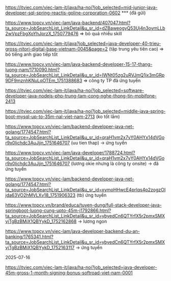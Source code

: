 https://itviec.com/viec-lam-it/java/ha-noi?job_selected=mid-junior-java-developer-sql-spring-reactjs-goline-corporation-0602 *** (đã gửi)

https://www.topcv.vn/viec-lam/java-backend/407047.html?ta_source=JobSearchList_LinkDetail&u_sr_id=dZBaweogyQ53Uj4n3oymLLb2wVpzFbgXoYhJprzX_1750779476 => bỏ quá nhiều skill

https://itviec.com/viec-lam-it/java?job_selected=java-developer-40-trieu-gross-nitori-digital-base-vietnam-0045&page=2 (tập trung yêu tiên cao) => bỏ tiếng anh giao tiếp tốt

https://www.topcv.vn/viec-lam/java-backend-developer-15-17-thang-luong-nam/1710090.html?ta_source=JobSearchList_LinkDetail&u_sr_id=IWNt05zg2uRVJmQ1jx3mGRp9DF9mznhKNuLqOTEm_1751388683 => công ty TP đã ứng tuyển

https://itviec.com/viec-lam-it/java/ha-noi?job_selected=software-developer-java-nodejs-php-trung-tam-cong-nghe-thong-tin-mobifone-2413

https://itviec.com/viec-lam-it/java/ha-noi?job_selected=middle-java-spring-boot-mysql-up-to-35m-nal-viet-nam-2713 (ko tốt lắm)

https://www.topcv.vn/viec-lam/backend-developer-java-net-golang/1774547.html?ta_source=JobSearchList_LinkDetail&u_sr_id=qraH1vm2x7vY0AHYx14dVGor9x0lichdc3AuJjjn_1751646707 (uu tien thap) -> ứng tuyển

https://www.topcv.vn/viec-lam/java-developer/1788724.html?ta_source=JobSearchList_LinkDetail&u_sr_id=qraH1vm2x7vY0AHYx14dVGor9x0lichdc3AuJjjn_1751646707 (lương okie nhưng là công ty onsite) -> đã ứng tuyển

https://www.topcv.vn/viec-lam/backend-developer-java-net-golang/1774547.html?ta_source=JobSearchList_LinkDetail&u_sr_id=xymoHHwcE4prIqs4p2zogzOIjda63VO2hMVLXv18_1751906323 (tb) ứng tuyển

https://www.topcv.vn/brand/educa/tuyen-dung/full-stack-developer-java-springboot-luong-cung-upto-45m-j1792866.html?ta_source=JobSearchList_LinkDetail&u_sr_id=ybyedCn6QTYrfX5r2pmxSMXvjTgBzBMiX1QBYykD_1752162868 -> lương ngon

https://www.topcv.vn/viec-lam/java-developer-backend-du-an-banking/1765341.html?ta_source=JobSearchList_LinkDetail&u_sr_id=ybyedCn6QTYrfX5r2pmxSMXvjTgBzBMiX1QBYykD_1752163117 -> ứng tuyển 


2025-07-16

https://itviec.com/viec-lam-it/java/ha-noi?job_selected=java-developer-45m-gross-1-month-signing-bonus-softroad-viet-nam-0001


